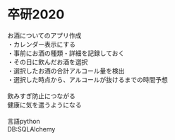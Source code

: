 # 卒研2020

お酒についてのアプリ作成
<br>
・カレンダー表示にする
<br>
・事前にお酒の種類・詳細を記録しておく
<br>
・その日に飲んだお酒を選択<br>
・選択したお酒の合計アルコール量を検出<br>
・選択した時点から、アルコールが抜けるまでの時間予想<br>
<br>
飲みすぎ防止につながる<br>
健康に気を遣うようになる<br>
<br>
言語python
<br>
DB:SQLAlchemy
